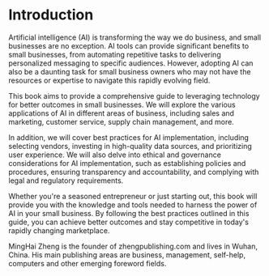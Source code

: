# Introduction

Artificial intelligence (AI) is transforming the way we do business, and small businesses are no exception. AI tools can provide significant benefits to small businesses, from automating repetitive tasks to delivering personalized messaging to specific audiences. However, adopting AI can also be a daunting task for small business owners who may not have the resources or expertise to navigate this rapidly evolving field.

This book aims to provide a comprehensive guide to leveraging technology for better outcomes in small businesses. We will explore the various applications of AI in different areas of business, including sales and marketing, customer service, supply chain management, and more.

In addition, we will cover best practices for AI implementation, including selecting vendors, investing in high-quality data sources, and prioritizing user experience. We will also delve into ethical and governance considerations for AI implementation, such as establishing policies and procedures, ensuring transparency and accountability, and complying with legal and regulatory requirements.

Whether you're a seasoned entrepreneur or just starting out, this book will provide you with the knowledge and tools needed to harness the power of AI in your small business. By following the best practices outlined in this guide, you can achieve better outcomes and stay competitive in today's rapidly changing marketplace.

MingHai Zheng is the founder of zhengpublishing.com and lives in Wuhan, China. His main publishing areas are business, management, self-help, computers and other emerging foreword fields.
